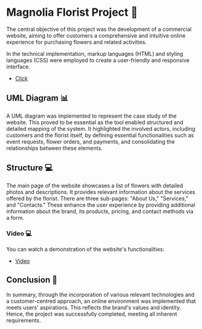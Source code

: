 # Magnolia Florist Project 🌸

The central objective of this project was the development of a commercial website, aiming to offer customers a comprehensive and intuitive online experience for purchasing flowers and related activities. 

In the technical implementation, markup languages (HTML) and styling languages (CSS) were employed to create a user-friendly and responsive interface.

- [Click](https://leticiaveigacs.github.io/magnolia_website/)


## UML Diagram 📊

A UML diagram was implemented to represent the case study of the website. This proved to be essential as the tool enabled structured and detailed mapping of the system. It highlighted the involved actors, including customers and the florist itself, by defining essential functionalities such as event requests, flower orders, and payments, and consolidating the relationships between these elements.

## Structure 💻

The main page of the website showcases a list of flowers with detailed photos and descriptions. It provides relevant information about the services offered by the florist. 
There are three sub-pages: "About Us," "Services," and "Contacts." These enhance the user experience by providing additional information about the brand, its products, pricing, and contact methods via a form.

### Video 💻

You can watch a demonstration of the website's functionalities:

- [Video](https://github.com/leticiaveigacs/magnolia_website/issues/1#issue-2273958092)

## Conclusion 🌟

In summary, through the incorporation of various relevant technologies and a customer-centred approach, an online environment was implemented that meets users' aspirations. This reflects the brand's values and identity. Hence, the project was successfully completed, meeting all inherent requirements. 
